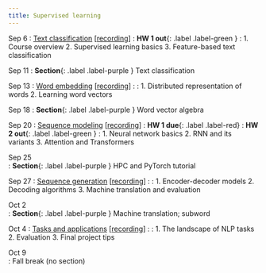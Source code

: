 ```yaml
---
title: Supervised learning 
---
```


Sep 6 
: [Text classification]() [[recording]()]
  : **HW 1 out**{: .label .label-green }
: 1. Course overview
  2. Supervised learning basics
  3. Feature-based text classification

Sep 11
: **Section**{: .label .label-purple } Text classification

Sep 13 
: [Word embedding]() [[recording]()]
  : 
: 1. Distributed representation of words
  2. Learning word vectors

Sep 18
: **Section**{: .label .label-purple } Word vector algebra 

Sep 20 
: [Sequence modeling]() [[recording]()]
  : **HW 1 due**{: .label .label-red}
  : **HW 2 out**{: .label .label-green }
: 1. Neural network basics
  2. RNN and its variants 
  3. Attention and Transformers 

Sep 25           
: **Section**{: .label .label-purple } HPC and PyTorch tutorial 

Sep 27
: [Sequence generation]() [[recording]()]
    : 
: 1. Encoder-decoder models
  2. Decoding algorithms
  3. Machine translation and evaluation

Oct 2           
: **Section**{: .label .label-purple } Machine translation; subword 

Oct 4 
: [Tasks and applications]() [[recording]()]
  : 
: 1. The landscape of NLP tasks
  2. Evaluation 
  3. Final project tips 

Oct 9           
: Fall break (no section) 

